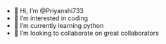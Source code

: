 - 👋 Hi, I’m @Priyanshi733
- 👀 I’m interested in coding
- 🌱 I’m currently learning python
- 💞️ I’m looking to collaborate on great collaborators
  

<!---
Priyanshi733/Priyanshi733 is a ✨ special ✨ repository because its `README.md` (this file) appears on your GitHub profile.
You can click the Preview link to take a look at your changes.
--->
